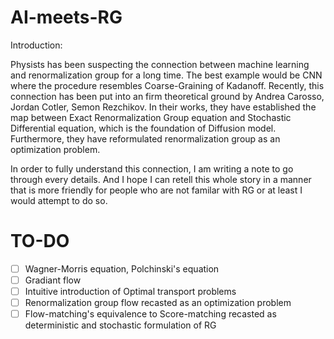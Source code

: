 # AI-meets-RG
Introduction:

Physists has been suspecting the connection between machine learning and renormalization group for a long time. The best example would be CNN where the procedure resembles Coarse-Graining of Kadanoff. Recently, this connection has been put into an firm theoretical ground by Andrea Carosso, Jordan Cotler, Semon Rezchikov. In their works, they have established the map between Exact Renormalization Group equation and Stochastic Differential equation, which is the foundation of Diffusion model. Furthermore, they have reformulated renormalization group as an optimization problem. 

In order to fully understand this connection, I am writing a note to go through every details. And I hope I can retell this whole story in a manner that is more friendly for people who are not familar with RG or at least I would attempt to do so. 

# TO-DO
- [ ] Wagner-Morris equation, Polchinski's equation
- [ ] Gradiant flow
- [ ] Intuitive introduction of Optimal transport problems
- [ ] Renormalization group flow recasted as an optimization problem
- [ ] Flow-matching's equivalence to Score-matching recasted as deterministic and stochastic formulation of RG
